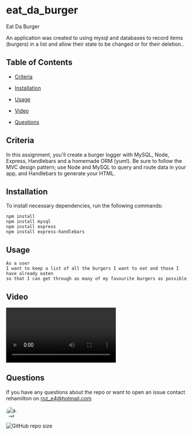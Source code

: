 # eat_da_burger
Eat Da Burger

An application was created to using mysql and databases to record items (burgers) in a list and allow their state to be changed or for their deletion..

 ## Table of Contents

  * [Criteria](#criteria)
  
  * [Installation](#installation)

  * [Usage](#Usage)

  * [Video](#video)
  
  * [Questions](#questions)

  ## Criteria

  In this assignment, you'll create a burger logger with MySQL, Node, Express, Handlebars and a homemade ORM (yum!). Be sure to follow the MVC design pattern; use Node and MySQL to query and route data in your app, and Handlebars to generate your HTML.
  
  

  ## Installation

  To install necessary dependencies, run the following commands:

  ```
  npm install
  npm install mysql
  npm install express
  npm install express-handlebars
  ```

  ## Usage

  ```
  As a user
  I want to keep a list of all the burgers I want to eat and those I have already eaten
  so that I can get through as many of my favourite burgers as possible
  ```

  ## Video

  ![./markdownAssets/video.mp4](https://github.com/rehamilton/eat_da_burger/blob/master/markdownAssets/video.mp4)


  ## Questions

  If you have any questions about the repo or want to open an issue contact rehamilton on roz_e4@hotmail.com


  <img src="https://avatars1.githubusercontent.com/u/59821631?v=4" alt="avatar" style="border-radius: 16px" width="30" />

  

  ![GitHub repo size](https://img.shields.io/github/repo-size/rehamilton/README_Generator)

